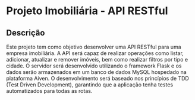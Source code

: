 # **Projeto Imobiliária - API RESTful**
## Descrição
Este projeto tem como objetivo desenvolver uma API RESTful para uma empresa imobiliária. A API será capaz de realizar operações como listar, adicionar, atualizar e remover imóveis, bem como realizar filtros por tipo e cidade. O servidor será desenvolvido utilizando o framework Flask e os dados serão armazenados em um banco de dados MySQL hospedado na plataforma Aiven. O desenvolvimento será baseado nos princípios de TDD (Test Driven Development), garantindo que a aplicação tenha testes automatizados para todas as rotas.